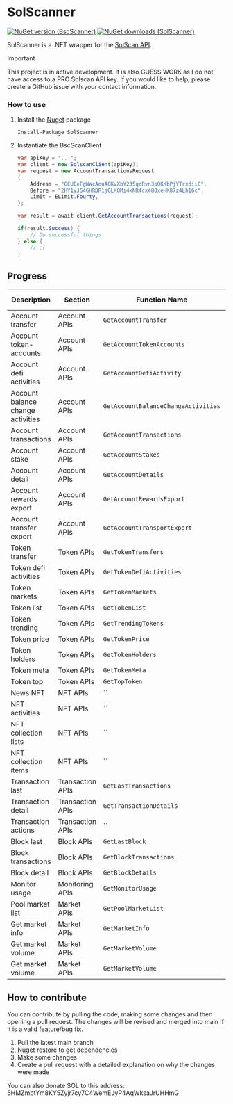 # SolScanner


[![NuGet version (BscScanner)](https://img.shields.io/github/actions/workflow/status/pippinmole/solscanner/test-ci.yml)](https://www.nuget.org/packages/SolScanner)
[![NuGet downloads (SolScanner)](https://img.shields.io/nuget/dt/SolScanner)](https://www.nuget.org/packages/SolScanner)

SolScanner is a .NET wrapper for the [SolScan API](https://pro-api.solscan.io/pro-api-docs/v2.0).

> [!IMPORTANT]  
> This project is in active development. It is also GUESS WORK as I do not have access to a PRO Solscan API key. If you would like to help, please create a GitHub issue with your contact information.


### How to use

1. Install the [Nuget](https://www.nuget.org/packages/SolScanner) package
    ```cli
    Install-Package SolScanner
    ```
2. Instantiate the BscScanClient
    ```cs
    var apiKey = "...";
    var client = new SolscanClient(apiKey);
    var request = new AccountTransactionsRequest
    {
        Address = "GCUEeFgWWcAouA8KvXbY235qcRvn3pQKKbPjYTrxdiiC",
        Before = "2HY1yJ54GHRDR1jGLKQMi4xNR4cx488xeHK87z4Lh16c",
        Limit = ELimit.Fourty,
    };
    
    var result = await client.GetAccountTransactions(request);
    
    if(result.Success) {
        // Do successful things
    } else {
        // :(
    }
    ```

## Progress

| Description                       | Section          | Function Name                       | Is Implemented |
|-----------------------------------|------------------|-------------------------------------|----------------|
| Account transfer                  | Account APIs     | `GetAccountTransfer`                | ✅              |
| Account token-accounts            | Account APIs     | `GetAccountTokenAccounts`           | ✅              |
| Account defi activities           | Account APIs     | `GetAccountDefiActivity`            | ✅              |
| Account balance change activities | Account APIs     | `GetAccountBalanceChangeActivities` | ✅              |
| Account transactions              | Account APIs     | `GetAccountTransactions`            | ✅              |
| Account stake                     | Account APIs     | `GetAccountStakes`                  | ✅              |
| Account detail                    | Account APIs     | `GetAccountDetails`                 | ✅              |
| Account rewards export            | Account APIs     | `GetAccountRewardsExport`           | ❌              |
| Account transfer export           | Account APIs     | `GetAccountTransportExport`         | ❌              |
| Token transfer                    | Token APIs       | `GetTokenTransfers`                 | ✅              |
| Token defi activities             | Token APIs       | `GetTokenDefiActivities`            | ✅              |
| Token markets                     | Token APIs       | `GetTokenMarkets`                   | ✅              |
| Token list                        | Token APIs       | `GetTokenList`                      | ✅              |
| Token trending                    | Token APIs       | `GetTrendingTokens`                 | ✅              |
| Token price                       | Token APIs       | `GetTokenPrice`                     | ✅              |
| Token holders                     | Token APIs       | `GetTokenHolders`                   | ✅              |
| Token meta                        | Token APIs       | `GetTokenMeta`                      | ✅              |
| Token top                         | Token APIs       | `GetTopToken`                       | ✅              |
| News NFT                          | NFT APIs         | ``                                  | ❌              |
| NFT activities                    | NFT APIs         | ``                                  | ❌              |
| NFT collection lists              | NFT APIs         | ``                                  | ❌              |
| NFT collection items              | NFT APIs         | ``                                  | ❌              |
| Transaction last                  | Transaction APIs | `GetLastTransactions`               | ✅              |
| Transaction detail                | Transaction APIs | `GetTransactionDetails`             | ✅              |
| Transaction actions               | Transaction APIs | ``                                  | ❌              |
| Block last                        | Block APIs       | `GetLastBlock`                      | ✅              |
| Block transactions                | Block APIs       | `GetBlockTransactions`              | ✅              |
| Block detail                      | Block APIs       | `GetBlockDetails`                   | ✅              |
| Monitor usage                     | Monitoring APIs  | `GetMonitorUsage`                   | ✅              |
| Pool market list                  | Market APIs      | `GetPoolMarketList`                 | ✅              |
| Get market info                   | Market APIs      | `GetMarketInfo`                     | ✅              |
| Get market volume                 | Market APIs      | `GetMarketVolume`                   | ✅              |
| Get market volume                 | Market APIs      | `GetMarketVolume`                   | ✅              |


## How to contribute

You can contribute by pulling the code, making some changes and then opening a pull request. The changes will be revised and merged into main if it is a valid feature/bug fix.

1. Pull the latest main branch
2. Nuget restore to get dependencies
3. Make some changes
4. Create a pull request with a detailed explanation on why the changes were made

You can also donate SOL to this address: 5HMZmbtYm8KY5Zyjr7cy7C4WemEJyP4AqWksaJrUHHmG